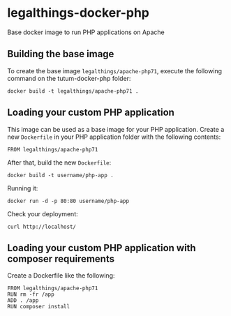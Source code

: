 legalthings-docker-php
================

Base docker image to run PHP applications on Apache


Building the base image
-----------------------

To create the base image `legalthings/apache-php71`, execute the following command on the tutum-docker-php folder:

    docker build -t legalthings/apache-php71 .

Loading your custom PHP application
-----------------------------------

This image can be used as a base image for your PHP application. Create a new `Dockerfile` in your
PHP application folder with the following contents:

    FROM legalthings/apache-php71

After that, build the new `Dockerfile`:

    docker build -t username/php-app .

Running it:

    docker run -d -p 80:80 username/php-app

Check your deployment:

    curl http://localhost/


Loading your custom PHP application with composer requirements
--------------------------------------------------------------

Create a Dockerfile like the following:

    FROM legalthings/apache-php71
    RUN rm -fr /app
    ADD . /app
    RUN composer install
